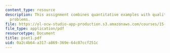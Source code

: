```yaml
---
content_type: resource
description: This assignment combines quantitative examples with qualitative word
  problems.
file: https://ol-ocw-studio-app-production.s3.amazonaws.com/courses/15-024-applied-economics-for-managers-summer-2004/0a2c4b64a317a869369e64c07ccf251c_pset1.pdf
file_type: application/pdf
resourcetype: Document
title: pset1.pdf
uid: 0a2c4b64-a317-a869-369e-64c07ccf251c
---
```

